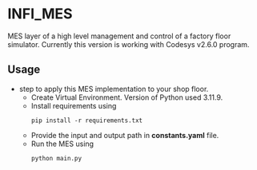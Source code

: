 # INFI_MES
MES layer of a high level management and control of a factory floor simulator. Currently this version is working with Codesys v2.6.0 program.

## Usage

- step to apply this MES implementation to your shop floor.
    - Create Virtual Environment. Version of Python used 3.11.9.
    - Install requirements using 
        ```
        pip install -r requirements.txt
        ```
    - Provide the input and output path in **constants.yaml** file.
    - Run the MES using 
        ```
        python main.py
        ```
